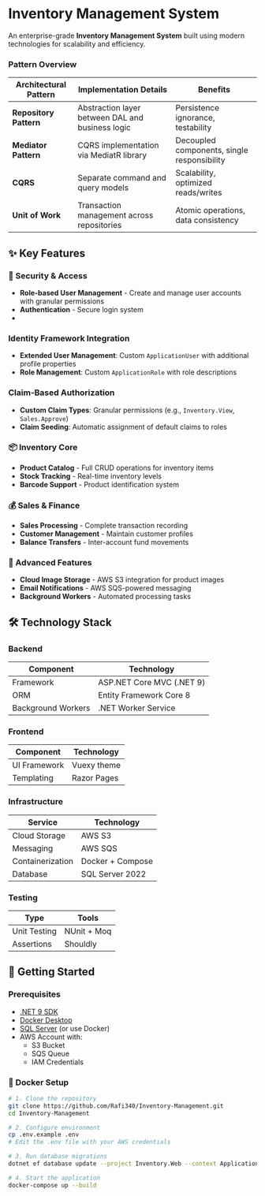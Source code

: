 # Inventory Management System

An enterprise-grade **Inventory Management System** built using modern technologies for scalability and efficiency.

### Pattern Overview
| Architectural Pattern  | Implementation Details                          | Benefits |
|-----------------------|-----------------------------------------------|----------|
| **Repository Pattern** | Abstraction layer between DAL and business logic | Persistence ignorance, testability |
| **Mediator Pattern**  | CQRS implementation via MediatR library        | Decoupled components, single responsibility |
| **CQRS**              | Separate command and query models              | Scalability, optimized reads/writes |
| **Unit of Work**      | Transaction management across repositories     | Atomic operations, data consistency |

## ✨ Key Features

### 🔐 Security & Access
- **Role-based User Management** - Create and manage user accounts with granular permissions
- **Authentication** - Secure login system
- 
### Identity Framework Integration
- **Extended User Management**: Custom `ApplicationUser` with additional profile properties
- **Role Management**: Custom `ApplicationRole` with role descriptions
### Claim-Based Authorization
- **Custom Claim Types**: Granular permissions (e.g., `Inventory.View`, `Sales.Approve`)
- **Claim Seeding**: Automatic assignment of default claims to roles

### 📦 Inventory Core
- **Product Catalog** - Full CRUD operations for inventory items
- **Stock Tracking** - Real-time inventory levels
- **Barcode Support** - Product identification system

### 💰 Sales & Finance
- **Sales Processing** - Complete transaction recording
- **Customer Management** - Maintain customer profiles
- **Balance Transfers** - Inter-account fund movements

### 🚀 Advanced Features
- **Cloud Image Storage** - AWS S3 integration for product images
- **Email Notifications** - AWS SQS-powered messaging
- **Background Workers** - Automated processing tasks

## 🛠 Technology Stack

### Backend
| Component          | Technology               |
|--------------------|--------------------------|
| Framework          | ASP.NET Core MVC (.NET 9)|
| ORM                | Entity Framework Core 8  |
| Background Workers | .NET Worker Service      |

### Frontend
| Component          | Technology               |
|--------------------|--------------------------|
| UI Framework       | Vuexy theme              |
| Templating         | Razor Pages              |

### Infrastructure
| Service            | Technology               |
|--------------------|--------------------------|
| Cloud Storage      | AWS S3                   |
| Messaging          | AWS SQS                  |
| Containerization   | Docker + Compose         |
| Database           | SQL Server 2022          |

### Testing
| Type               | Tools                    |
|--------------------|--------------------------|
| Unit Testing       | NUnit + Moq              |
| Assertions         | Shouldly                 |

## 🚀 Getting Started

### Prerequisites
- [.NET 9 SDK](https://dotnet.microsoft.com/download)
- [Docker Desktop](https://www.docker.com/products/docker-desktop)
- [SQL Server](https://www.microsoft.com/en-us/sql-server/sql-server-downloads) (or use Docker)
- AWS Account with:
  - S3 Bucket
  - SQS Queue
  - IAM Credentials

### 🐳 Docker Setup

```bash
# 1. Clone the repository
git clone https://github.com/Rafi340/Inventory-Management.git
cd Inventory-Management

# 2. Configure environment
cp .env.example .env
# Edit the .env file with your AWS credentials

# 3. Run database migrations
dotnet ef database update --project Inventory.Web --context ApplicationDbContext

# 4. Start the application
docker-compose up --build
